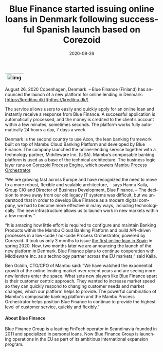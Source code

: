 ﻿---
date: '2020-08-26'
url: 'blue-finance-denmark'
next: 'blue-finance-julio-gomez-corezoid'
title: 'Blue Finance started issuing online loans in Denmark following successful Spanish launch based on Corezoid'
description: 'It took us only 3 months to issue the first online loan in Spain in spring 2020. Now, two months later we are announcing the launch of the new platform in Denmark. Blue Finance plans to continue cooperation with Middleware Inc. as a technology partner across the EU markets.'
image: '/images/blue-finance-corezoid-mambu.png'
category:
    - 'Use cases'
subcategory:
	- 'Enterprise'
tags:
    - 'bluefinance'
    - 'denmark'
    - 'EU'
    - 'fintech'
    - 'digital'
    - 'core'
    - 'banking'
lang: 'en'
---

| ![img](/images/blue-finance-corezoid-mambu.png) |
| :---: |

August 26, 2020 Copenhagen, Denmark. – Blue Finance (Finland) has announced the launch of a new platform for online lending in Denmark:  [https://kreditnu.dk/](https://kreditnu.dk/)

The service allows users to easily and quickly apply for an online loan and instantly receive a response from Blue Finance. A successful application is automatically processed, and the money is credited to the client’s account within a few minutes, sometimes seconds. The platform works fully automatically 24 hours a day, 7 days a week.

Denmark is the second country to use Axon, the lean banking framework built on top of Mambu Cloud Banking Platform and developed by Blue Finance. The company launched the online-lending service together with a technology partner, Middleware Inc. (USA). Mambu’s composable banking platform is used as a base of the technical architecture. The business logic layer runs on [Corezoid Process Engine](https://corezoid.com), which powers [Mambu Process Orchestrator](https://www.mambu.com/mpo).

“We are growing fast across Europe and have recognized the need to move to a more robust, flexible and scalable architecture, – says Hannu Kaila, Group CIO and Director of Business Development, Blue Finance. – The decision to move away from our old legacy IT systems was difficult, but we understood that in order to develop Blue Finance as a modern digital company, we had to become more effective in many ways, including technologically. The new infrastructure allows us to launch work in new markets within a few months.”

“It is amazing how little effort is required to configure and maintain Banking Products within the Mambu Cloud Banking Platform and build API-driven processes in a low-code  / no-code Process Orchestrator, powered by Corezoid. It took us only 3 months to issue [the first online loan in Spain](https://corezoid.com/blog/blue-finance-julio-gomez-corezoid/) in spring 2020. Now, two months later we are announcing the launch of the new platform in Denmark. Blue Finance plans to continue cooperation with Middleware Inc. as a technology partner across the EU markets,” said Kaila.

Ben Goldin, CTO/CPO of Mambu said: “We have watched the exponential growth of the online lending market over recent years and are seeing more new lenders enter the space. What sets new players like Blue Finance apart is their customer centric approach. They wanted to increase market speed so they can quickly respond to changing customer needs and market changes, which our platform helps to provide. The powerful combination of Mambu's composable banking platform and the Mambu Process Orchestrator helps position Blue Finance to continue to provide the highest level of  customer service, quickly and flexibly."

#### About Blue Finance
Blue Finance Group is a leading FinTech operator in Scandinavia founded in 2011 and specialized in personal loans. Now Blue Finance Group is launching operations in the EU as part of its ambitious international expansion program.




